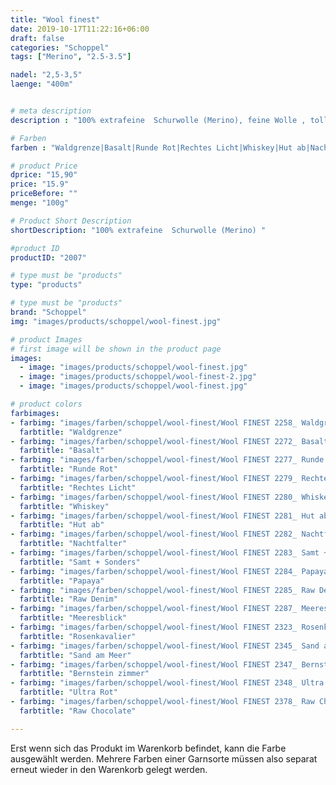 ```yaml
---
title: "Wool finest"
date: 2019-10-17T11:22:16+06:00
draft: false
categories: "Schoppel"
tags: ["Merino", "2.5-3.5"]

nadel: "2,5-3,5" 
laenge: "400m"	


# meta description
description : "100% extrafeine  Schurwolle (Merino), feine Wolle , toll für Pullover..."

# Farben
farben : "Waldgrenze|Basalt|Runde Rot|Rechtes Licht|Whiskey|Hut ab|Nachtfalter|Samt + Sonders|Papaya|Raw Denim|Meeresblick|Rosenkavalier|Sand am Meer|Bernstein zimmer|Ultra Rot|Raw Chocolate"

# product Price
dprice: "15,90"
price: "15.9"
priceBefore: ""
menge: "100g"

# Product Short Description
shortDescription: "100% extrafeine  Schurwolle (Merino) "

#product ID
productID: "2007"

# type must be "products"
type: "products"

# type must be "products"
brand: "Schoppel"
img: "images/products/schoppel/wool-finest.jpg"   

# product Images
# first image will be shown in the product page
images:
  - image: "images/products/schoppel/wool-finest.jpg"
  - image: "images/products/schoppel/wool-finest-2.jpg"
  - image: "images/products/schoppel/wool-finest.jpg"

# product colors
farbimages:
- farbimg: "images/farben/schoppel/wool-finest/Wool FINEST 2258_ Waldgrenze.jpg"	
  farbtitle: "Waldgrenze"
- farbimg: "images/farben/schoppel/wool-finest/Wool FINEST 2272_ Basalt.jpg"	
  farbtitle: "Basalt"
- farbimg: "images/farben/schoppel/wool-finest/Wool FINEST 2277_ Runde Rot.jpg"	
  farbtitle: "Runde Rot"
- farbimg: "images/farben/schoppel/wool-finest/Wool FINEST 2279_ Rechtes Licht.jpg"	
  farbtitle: "Rechtes Licht"
- farbimg: "images/farben/schoppel/wool-finest/Wool FINEST 2280_ Whiskey.jpg"	
  farbtitle: "Whiskey"
- farbimg: "images/farben/schoppel/wool-finest/Wool FINEST 2281_ Hut ab.jpg"	
  farbtitle: "Hut ab"
- farbimg: "images/farben/schoppel/wool-finest/Wool FINEST 2282_ Nachtfalter.jpg"	
  farbtitle: "Nachtfalter"
- farbimg: "images/farben/schoppel/wool-finest/Wool FINEST 2283_ Samt + Sonders.jpg"	
  farbtitle: "Samt + Sonders"
- farbimg: "images/farben/schoppel/wool-finest/Wool FINEST 2284_ Papaya.jpg"	
  farbtitle: "Papaya"
- farbimg: "images/farben/schoppel/wool-finest/Wool FINEST 2285_ Raw Denim.jpg"	
  farbtitle: "Raw Denim"
- farbimg: "images/farben/schoppel/wool-finest/Wool FINEST 2287_ Meeresblick.jpg"	
  farbtitle: "Meeresblick"
- farbimg: "images/farben/schoppel/wool-finest/Wool FINEST 2323_ Rosenkavalier.jpg"	
  farbtitle: "Rosenkavalier"
- farbimg: "images/farben/schoppel/wool-finest/Wool FINEST 2345_ Sand am Meer.jpg"	
  farbtitle: "Sand am Meer"
- farbimg: "images/farben/schoppel/wool-finest/Wool FINEST 2347_ Bernstein zimmer.jpg"	
  farbtitle: "Bernstein zimmer"
- farbimg: "images/farben/schoppel/wool-finest/Wool FINEST 2348_ Ultra Rot.jpg"	
  farbtitle: "Ultra Rot"
- farbimg: "images/farben/schoppel/wool-finest/Wool FINEST 2378_ Raw Chocolate.jpg"	
  farbtitle: "Raw Chocolate"

---
```


Erst wenn sich das Produkt im Warenkorb befindet, kann die Farbe ausgewählt werden.
Mehrere Farben einer Garnsorte müssen also separat erneut wieder in den Warenkorb gelegt werden.
